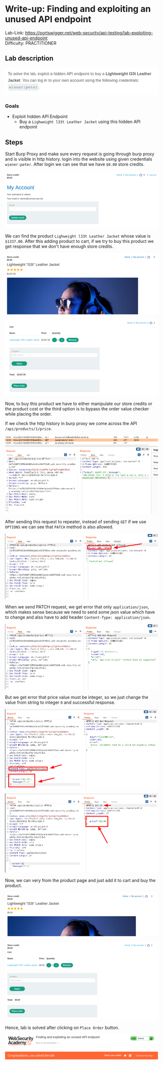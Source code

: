 # Write-up: Finding and exploiting an unused API endpoint

Lab-Link: <https://portswigger.net/web-security/api-testing/lab-exploiting-unused-api-endpoint>  
Difficulty: PRACTITIONER  
  

## Lab description

![lab_description](img/1.png)

### Goals

- Exploit hidden API Endpoint
    - Buy a `Lighweight l33t Leather Jacket` using this hidden API endpoint

## Steps

Start Burp Proxy and make sure every request is going through burp proxy and is visible in http history. login into the website using given credentials `wiener:peter`. After login we can see that we have `$0.00` store credits.

![account_page](img/2.png)

We can find the product `Lighweight l33t Leather Jacket` whose value is `$1337.00`. After this adding product to cart, if we try to buy this product we get response that we don't have enough store credits.

![product_page](img/3.png)

![cart](img/3_5.png)

Now, to buy this product we have to either manipulate our store credits or the product cost or the third option is to bypass the order value checker while placing the order.

If we check the http history in burp proxy we come across the API `/api/products/1/price`.

![api_http_proxy](img/4.png)

After sending this request to repeater, instead of sending `GET` if we use `OPTIONS` we can see that `PATCH` method is also allowed.

![exploit_code](img/5.png)

When we send PATCH request, we get error that only `application/json`, which makes sense because we need to send some json value which have to change and also have to add header `Content-Type: application/json`.


![api_key](img/6.png)

But we get error that price value must be integer, so we just change the value from string to integer `0` and successful response.

![success](img/7.png)

![success](img/8.png)

Now, we can very from the product page and just add it to cart and buy the product.

![success](img/9.png)

![success](img/10.png)

Hence, lab is solved after clicking on `Place Order` button.

![success](img/11.png)